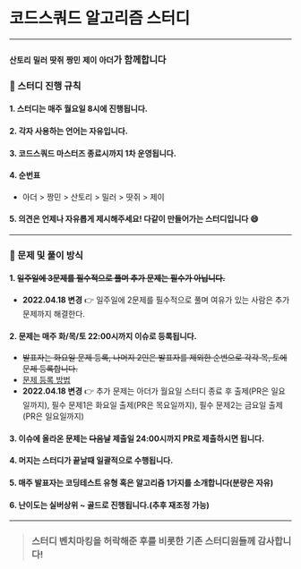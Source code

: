 # 코드스쿼드 알고리즘 스터디
- - -

### `산토리` `밀러` `땃쥐` `짱민` `제이` `아더`가 함께합니다

### 🎉 스터디 진행 규칙
#### 1. 스터디는 매주 월요일 8시에 진행됩니다.
#### 2. 각자 사용하는 언어는 자유입니다.
#### 3. 코드스쿼드 마스터즈 종료시까지 1차 운영됩니다.
#### 4. 순번표
 - 아더 > 짱민 > 산토리 > 밀러 > 땃쥐 > 제이
#### 5. 의견은 언제나 자유롭게 제시해주세요! 다같이 만들어가는 스터디입니다 😄
- - -

### 🎉 문제 및 풀이 방식
#### 1. ~~일주일에 3문제를 필수적으로 풀며 추가 문제는 필수가 아닙니다.~~
  - **2022.04.18 변경** 👉 일주일에 2문제를 필수적으로 풀며 여유가 있는 사람은 추가 문제까지 해결한다.
#### 2. 문제는 매주 화/목/토 22:00시까지 이슈로 등록됩니다.
- ~~발표자는 화요일 문제 등록, 나머지 2인은 발표자를 제외한 순번으로 각각 목, 토에 문제 등록합니다.~~
- [문제 등록 방법](https://github.com/CodeSquad-Algorithm/Algorithm/blob/main/src/docs/how_to_create_issue.md)
- **2022.04.18 변경** 👉 추가 문제는 아더가 월요일 스터디 종료 후 출제(PR은 일요일까지), 필수 문제1은 화요일 출제(PR은 목요일까지), 필수 문제2는 금요일 출제(PR은 일요일까지)
#### 3. 이슈에 올라온 문제는 ~~다음날~~ 제출일 24:00시까지 PR로 제출하시면 됩니다.
#### 4. 머지는 스터디가 끝날때 일괄적으로 수행됩니다.
#### 5. 매주 발표자는 코딩테스트 유형 혹은 알고리즘 1가지를 소개합니다(분량은 자유)
#### 6. 난이도는 실버상위 ~ 골드로 진행됩니다.(추후 재조정 가능)
- - -
> ### 스터디 벤치마킹을 허락해준 후를 비롯한 기존 스터디원들께 감사합니다!

